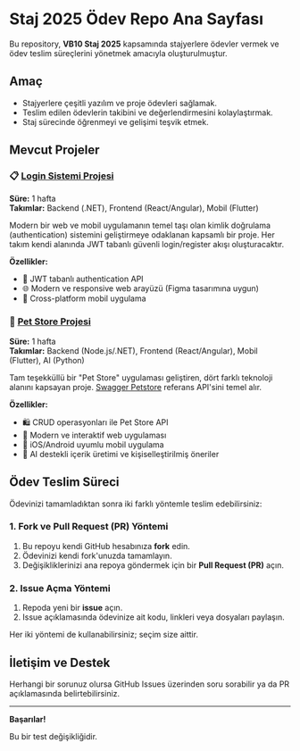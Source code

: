 # Staj 2025 Ödev Repo Ana Sayfası

Bu repository, **VB10 Staj 2025** kapsamında stajyerlere ödevler vermek ve ödev teslim süreçlerini yönetmek amacıyla oluşturulmuştur.

## Amaç

- Stajyerlere çeşitli yazılım ve proje ödevleri sağlamak.
- Teslim edilen ödevlerin takibini ve değerlendirmesini kolaylaştırmak.
- Staj sürecinde öğrenmeyi ve gelişimi teşvik etmek.

## Mevcut Projeler

### 📋 [Login Sistemi Projesi](./source/login_project.md)

**Süre:** 1 hafta  
**Takımlar:** Backend (.NET), Frontend (React/Angular), Mobil (Flutter)

Modern bir web ve mobil uygulamanın temel taşı olan kimlik doğrulama (authentication) sistemini geliştirmeye odaklanan kapsamlı bir proje. Her takım kendi alanında JWT tabanlı güvenli login/register akışı oluşturacaktır.

**Özellikler:**
- 🔐 JWT tabanlı authentication API
- 🌐 Modern ve responsive web arayüzü (Figma tasarımına uygun)
- 📱 Cross-platform mobil uygulama

### 🐾 [Pet Store Projesi](./source/pet_store_project.md)

**Süre:** 1 hafta  
**Takımlar:** Backend (Node.js/.NET), Frontend (React/Angular), Mobil (Flutter), AI (Python)

Tam teşekküllü bir "Pet Store" uygulaması geliştiren, dört farklı teknoloji alanını kapsayan proje. [Swagger Petstore](https://petstore.swagger.io/) referans API'sini temel alır.

**Özellikler:**
- 🛍️ CRUD operasyonları ile Pet Store API
- 🎨 Modern ve interaktif web uygulaması
- 📱 iOS/Android uyumlu mobil uygulama
- 🤖 AI destekli içerik üretimi ve kişiselleştirilmiş öneriler

## Ödev Teslim Süreci

Ödevinizi tamamladıktan sonra iki farklı yöntemle teslim edebilirsiniz:

### 1. Fork ve Pull Request (PR) Yöntemi

1. Bu repoyu kendi GitHub hesabınıza **fork** edin.
2. Ödevinizi kendi fork'unuzda tamamlayın.
3. Değişikliklerinizi ana repoya göndermek için bir **Pull Request (PR)** açın.

### 2. Issue Açma Yöntemi

1. Repoda yeni bir **issue** açın.
2. Issue açıklamasında ödevinize ait kodu, linkleri veya dosyaları paylaşın.

Her iki yöntemi de kullanabilirsiniz; seçim size aittir.

## İletişim ve Destek

Herhangi bir sorunuz olursa GitHub Issues üzerinden soru sorabilir ya da PR açıklamasında belirtebilirsiniz.

---

**Başarılar!**

Bu bir test değişikliğidir.
